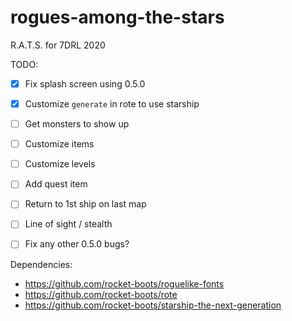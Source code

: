 # rogues-among-the-stars
R.A.T.S. for 7DRL 2020

TODO:

- [x] Fix splash screen using 0.5.0
- [x] Customize `generate` in rote to use starship
- [ ] Get monsters to show up
- [ ] Customize items
- [ ] Customize levels
- [ ] Add quest item
- [ ] Return to 1st ship on last map
- [ ] Line of sight / stealth
- [ ] Fix any other 0.5.0 bugs?


Dependencies:
* https://github.com/rocket-boots/roguelike-fonts
* https://github.com/rocket-boots/rote
* https://github.com/rocket-boots/starship-the-next-generation
